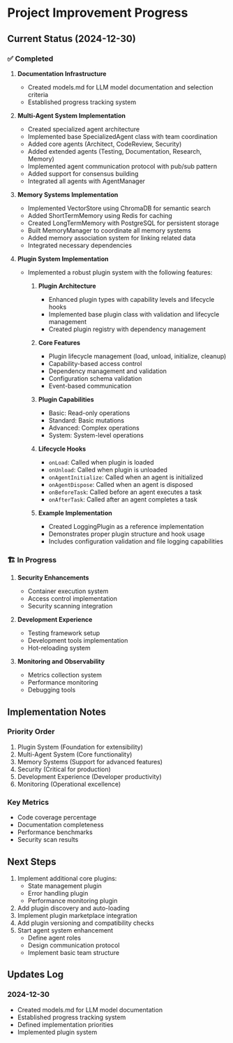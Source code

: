 # Project Improvement Progress

## Current Status (2024-12-30)

### ✅ Completed

1. **Documentation Infrastructure**
   - Created models.md for LLM model documentation and selection criteria
   - Established progress tracking system

2. **Multi-Agent System Implementation**
   - Created specialized agent architecture
   - Implemented base SpecializedAgent class with team coordination
   - Added core agents (Architect, CodeReview, Security)
   - Added extended agents (Testing, Documentation, Research, Memory)
   - Implemented agent communication protocol with pub/sub pattern
   - Added support for consensus building
   - Integrated all agents with AgentManager

3. **Memory Systems Implementation**
   - Implemented VectorStore using ChromaDB for semantic search
   - Added ShortTermMemory using Redis for caching
   - Created LongTermMemory with PostgreSQL for persistent storage
   - Built MemoryManager to coordinate all memory systems
   - Added memory association system for linking related data
   - Integrated necessary dependencies

4. **Plugin System Implementation**
   - Implemented a robust plugin system with the following features:
      1. **Plugin Architecture**
         - Enhanced plugin types with capability levels and lifecycle hooks
         - Implemented base plugin class with validation and lifecycle management
         - Created plugin registry with dependency management

      2. **Core Features**
         - Plugin lifecycle management (load, unload, initialize, cleanup)
         - Capability-based access control
         - Dependency management and validation
         - Configuration schema validation
         - Event-based communication

      3. **Plugin Capabilities**
         - Basic: Read-only operations
         - Standard: Basic mutations
         - Advanced: Complex operations
         - System: System-level operations

      4. **Lifecycle Hooks**
         - `onLoad`: Called when plugin is loaded
         - `onUnload`: Called when plugin is unloaded
         - `onAgentInitialize`: Called when an agent is initialized
         - `onAgentDispose`: Called when an agent is disposed
         - `onBeforeTask`: Called before an agent executes a task
         - `onAfterTask`: Called after an agent completes a task

      5. **Example Implementation**
         - Created LoggingPlugin as a reference implementation
         - Demonstrates proper plugin structure and hook usage
         - Includes configuration validation and file logging capabilities

### 🏗️ In Progress

1. **Security Enhancements**
   - Container execution system
   - Access control implementation
   - Security scanning integration

2. **Development Experience**
   - Testing framework setup
   - Development tools implementation
   - Hot-reloading system

3. **Monitoring and Observability**
   - Metrics collection system
   - Performance monitoring
   - Debugging tools

## Implementation Notes

### Priority Order

1. Plugin System (Foundation for extensibility)
2. Multi-Agent System (Core functionality)
3. Memory Systems (Support for advanced features)
4. Security (Critical for production)
5. Development Experience (Developer productivity)
6. Monitoring (Operational excellence)

### Key Metrics

- Code coverage percentage
- Documentation completeness
- Performance benchmarks
- Security scan results

## Next Steps

1. Implement additional core plugins:
   - State management plugin
   - Error handling plugin
   - Performance monitoring plugin
2. Add plugin discovery and auto-loading
3. Implement plugin marketplace integration
4. Add plugin versioning and compatibility checks
5. Start agent system enhancement
   - Define agent roles
   - Design communication protocol
   - Implement basic team structure

## Updates Log

### 2024-12-30

- Created models.md for LLM model documentation
- Established progress tracking system
- Defined implementation priorities
- Implemented plugin system
